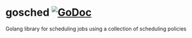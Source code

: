 # gosched [![GoDoc](https://godoc.org/github.com/aleccunningham/goshed?status.svg)](https://godoc.org/github.com/aleccunningham/gosched)
Golang library for scheduling jobs using a collection of scheduling policies
